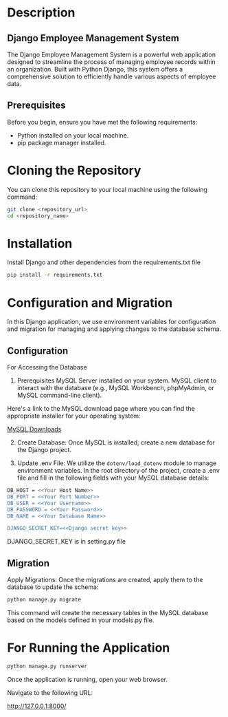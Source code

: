# Description

## Django Employee Management System

The Django Employee Management System is a powerful web application designed to streamline the process of managing employee records within an organization. Built with Python Django, this system offers a comprehensive solution to efficiently handle various aspects of employee data.

## Prerequisites
Before you begin, ensure you have met the following requirements:

- Python installed on your local machine.
- pip package manager installed.
  
# Cloning the Repository

You can clone this repository to your local machine using the following command:

```bash
git clone <repository_url>
cd <repository_name>
```

# Installation

Install Django and other dependencies from the requirements.txt file

```bash
pip install -r requirements.txt
```
   
# Configuration and Migration

In this Django application, we use environment variables for configuration and migration for managing and applying changes to the database schema.

## Configuration

For Accessing the Database

1. Prerequisites
MySQL Server installed on your system.
MySQL client to interact with the database (e.g., MySQL Workbench, phpMyAdmin, or MySQL command-line client).

Here's a link to the MySQL download page where you can find the appropriate installer for your operating system:

[MySQL Downloads](https://dev.mysql.com/downloads/)

2. Create Database: Once MySQL is installed, create a new database for the Django project. 

3. Update .env File: We utilize the `dotenv/load_dotenv` module to manage environment variables. In the root directory of the project, create a .env file and fill in the following fields with your MySQL database details:

```bash
DB_HOST = <<Your Host Name>>
DB_PORT = <<Your Port Number>>
DB_USER = <<Your Username>>
DB_PASSWORD = <<Your Password>>
DB_NAME = <<Your Database Name>>

DJANGO_SECRET_KEY=<<Django secret key>>
```
DJANGO_SECRET_KEY is in setting.py file

## Migration

Apply Migrations: Once the migrations are created, apply them to the database to update the schema:

```bash
python manage.py migrate
```
This command will create the necessary tables in the MySQL database based on the models defined in your models.py file.

# For Running the Application

```bash
python manage.py runserver
```
Once the application is running, open your web browser.

Navigate to the following URL:

http://127.0.0.1:8000/

